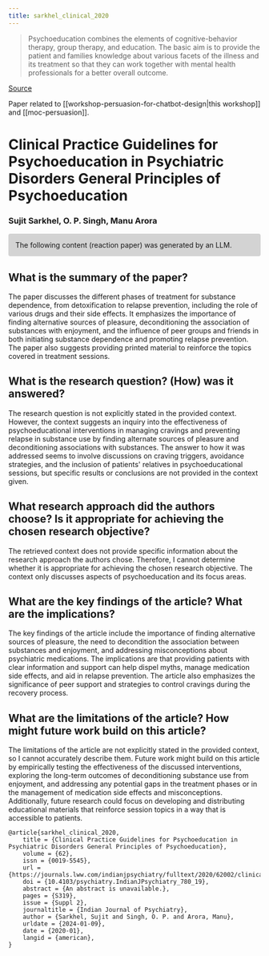 ```yaml
---
title: sarkhel_clinical_2020
---
```


> Psychoeducation combines the elements of cognitive-behavior therapy, group therapy, and education. The basic aim is to provide the patient and families knowledge about various facets of the illness and its treatment so that they can work together with mental health professionals for a better overall outcome.

[Source](https://journals.lww.com/indianjpsychiatry/fulltext/2020/62002/clinical_practice_guidelines_for_psychoeducation.19.aspx)

Paper related to [[workshop-persuasion-for-chatbot-design|this workshop]] and [[moc-persuasion]].

# Clinical Practice Guidelines for Psychoeducation in Psychiatric Disorders General Principles of Psychoeducation

### Sujit Sarkhel, O. P. Singh, Manu Arora

<p style="padding: 1em 1em; background: #D3D3D3; border-radius: 4px;">
The following content (reaction paper) was generated by an LLM.
</p>

## What is the summary of the paper?


The paper discusses the different phases of treatment for substance dependence, from detoxification to relapse prevention, including the role of various drugs and their side effects. It emphasizes the importance of finding alternative sources of pleasure, deconditioning the association of substances with enjoyment, and the influence of peer groups and friends in both initiating substance dependence and promoting relapse prevention. The paper also suggests providing printed material to reinforce the topics covered in treatment sessions.

## What is the research question? (How) was it answered?


The research question is not explicitly stated in the provided context. However, the context suggests an inquiry into the effectiveness of psychoeducational interventions in managing cravings and preventing relapse in substance use by finding alternate sources of pleasure and deconditioning associations with substances. The answer to how it was addressed seems to involve discussions on craving triggers, avoidance strategies, and the inclusion of patients' relatives in psychoeducational sessions, but specific results or conclusions are not provided in the context given.

## What research approach did the authors choose? Is it appropriate for achieving the chosen research objective?


The retrieved context does not provide specific information about the research approach the authors chose. Therefore, I cannot determine whether it is appropriate for achieving the chosen research objective. The context only discusses aspects of psychoeducation and its focus areas.

## What are the key findings of the article? What are the implications?


The key findings of the article include the importance of finding alternative sources of pleasure, the need to decondition the association between substances and enjoyment, and addressing misconceptions about psychiatric medications. The implications are that providing patients with clear information and support can help dispel myths, manage medication side effects, and aid in relapse prevention. The article also emphasizes the significance of peer support and strategies to control cravings during the recovery process.

## What are the limitations of the article? How might future work build on this article?


The limitations of the article are not explicitly stated in the provided context, so I cannot accurately describe them. Future work might build on this article by empirically testing the effectiveness of the discussed interventions, exploring the long-term outcomes of deconditioning substance use from enjoyment, and addressing any potential gaps in the treatment phases or in the management of medication side effects and misconceptions. Additionally, future research could focus on developing and distributing educational materials that reinforce session topics in a way that is accessible to patients.


```
@article{sarkhel_clinical_2020,
	title = {Clinical Practice Guidelines for Psychoeducation in Psychiatric Disorders General Principles of Psychoeducation},
	volume = {62},
	issn = {0019-5545},
	url = {https://journals.lww.com/indianjpsychiatry/fulltext/2020/62002/clinical_practice_guidelines_for_psychoeducation.19.aspx},
	doi = {10.4103/psychiatry.IndianJPsychiatry_780_19},
	abstract = {An abstract is unavailable.},
	pages = {S319},
	issue = {Suppl 2},
	journaltitle = {Indian Journal of Psychiatry},
	author = {Sarkhel, Sujit and Singh, O. P. and Arora, Manu},
	urldate = {2024-01-09},
	date = {2020-01},
	langid = {american},
}
```
